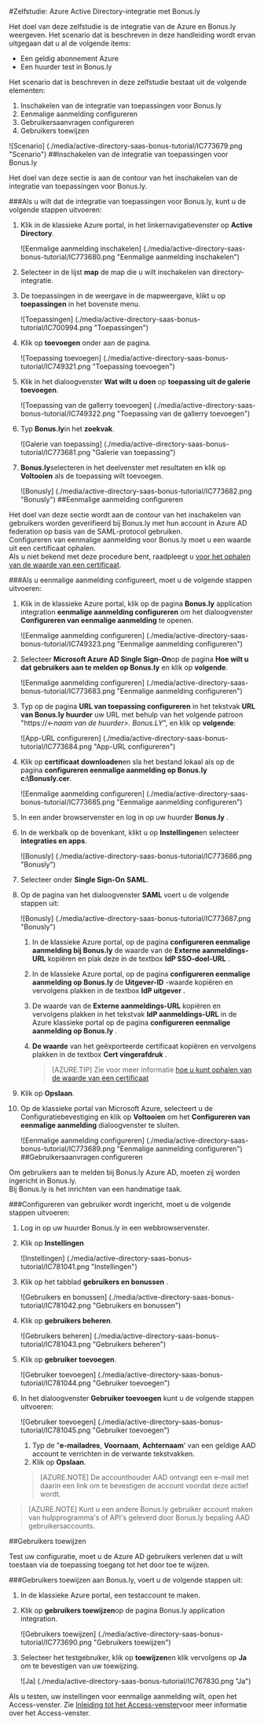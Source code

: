 <properties 
    pageTitle="Zelfstudie: Azure Active Directory-integratie met Bonus.ly | Microsoft Azure" 
    description="Meer informatie over het Bonus.ly met Azure Active Directory gebruiken voor het inschakelen van eenmalige aanmelding, geautomatiseerde provisioning en meer!" 
    services="active-directory" 
    authors="jeevansd"  
    documentationCenter="na" 
    manager="femila"/>
<tags 
    ms.service="active-directory" 
    ms.devlang="na" 
    ms.topic="article" 
    ms.tgt_pltfrm="na" 
    ms.workload="identity" 
    ms.date="09/29/2016" 
    ms.author="jeedes" />

#<a name="tutorial-azure-active-directory-integration-with-bonusly"></a>Zelfstudie: Azure Active Directory-integratie met Bonus.ly

Het doel van deze zelfstudie is de integratie van de Azure en Bonus.ly weergeven. Het scenario dat is beschreven in deze handleiding wordt ervan uitgegaan dat u al de volgende items:

-   Een geldig abonnement Azure
-   Een huurder test in Bonus.ly

Het scenario dat is beschreven in deze zelfstudie bestaat uit de volgende elementen:

1.  Inschakelen van de integratie van toepassingen voor Bonus.ly
2.  Eenmalige aanmelding configureren
3.  Gebruikersaanvragen configureren
4.  Gebruikers toewijzen

![Scenario] (./media/active-directory-saas-bonus-tutorial/IC773679.png "Scenario")
##<a name="enabling-the-application-integration-for-bonusly"></a>Inschakelen van de integratie van toepassingen voor Bonus.ly

Het doel van deze sectie is aan de contour van het inschakelen van de integratie van toepassingen voor Bonus.ly.

###<a name="to-enable-the-application-integration-for-bonusly-perform-the-following-steps"></a>Als u wilt dat de integratie van toepassingen voor Bonus.ly, kunt u de volgende stappen uitvoeren:

1.  Klik in de klassieke Azure portal, in het linkernavigatievenster op **Active Directory**.

    ![Eenmalige aanmelding inschakelen] (./media/active-directory-saas-bonus-tutorial/IC773680.png "Eenmalige aanmelding inschakelen")

2.  Selecteer in de lijst **map** de map die u wilt inschakelen van directory-integratie.

3.  De toepassingen in de weergave in de mapweergave, klikt u op **toepassingen** in het bovenste menu.

    ![Toepassingen] (./media/active-directory-saas-bonus-tutorial/IC700994.png "Toepassingen")

4.  Klik op **toevoegen** onder aan de pagina.

    ![Toepassing toevoegen] (./media/active-directory-saas-bonus-tutorial/IC749321.png "Toepassing toevoegen")

5.  Klik in het dialoogvenster **Wat wilt u doen** op **toepassing uit de galerie toevoegen**.

    ![Toepassing van de gallerry toevoegen] (./media/active-directory-saas-bonus-tutorial/IC749322.png "Toepassing van de gallerry toevoegen")

6.  Typ **Bonus.ly**in het **zoekvak**.

    ![Galerie van toepassing] (./media/active-directory-saas-bonus-tutorial/IC773681.png "Galerie van toepassing")

7.  **Bonus.ly**selecteren in het deelvenster met resultaten en klik op **Voltooien** als de toepassing wilt toevoegen.

    ![Bonusly] (./media/active-directory-saas-bonus-tutorial/IC773682.png "Bonusly")
##<a name="configuring-single-sign-on"></a>Eenmalige aanmelding configureren

Het doel van deze sectie wordt aan de contour van het inschakelen van gebruikers worden geverifieerd bij Bonus.ly met hun account in Azure AD federation op basis van de SAML-protocol gebruiken.  
Configureren van eenmalige aanmelding voor Bonus.ly moet u een waarde uit een certificaat ophalen.  
Als u niet bekend met deze procedure bent, raadpleegt u [voor het ophalen van de waarde van een certificaat](http://youtu.be/YKQF266SAxI).

###<a name="to-configure-single-sign-on-perform-the-following-steps"></a>Als u eenmalige aanmelding configureert, moet u de volgende stappen uitvoeren:

1.  Klik in de klassieke Azure portal, klik op de pagina **Bonus.ly** application integration **eenmalige aanmelding configureren** om het dialoogvenster **Configureren van eenmalige aanmelding** te openen.

    ![Eenmalige aanmelding configureren] (./media/active-directory-saas-bonus-tutorial/IC749323.png "Eenmalige aanmelding configureren")

2.  Selecteer **Microsoft Azure AD Single Sign-On**op de pagina **Hoe wilt u dat gebruikers aan te melden op Bonus.ly** en klik op **volgende**.

    ![Eenmalige aanmelding configureren] (./media/active-directory-saas-bonus-tutorial/IC773683.png "Eenmalige aanmelding configureren")

3.  Typ op de pagina **URL van toepassing configureren** in het tekstvak **URL van Bonus.ly huurder** uw URL met behulp van het volgende patroon "https://*\<-naam van de huurder\>. Bonus.LY*", en klik op **volgende**: 

    ![App-URL configureren] (./media/active-directory-saas-bonus-tutorial/IC773684.png "App-URL configureren")

4.  Klik op **certificaat downloaden**en sla het bestand lokaal als op de pagina **configureren eenmalige aanmelding op Bonus.ly** **c:\\Bonusly.cer**.

    ![Eenmalige aanmelding configureren] (./media/active-directory-saas-bonus-tutorial/IC773685.png "Eenmalige aanmelding configureren")

5.  In een ander browservenster en log in op uw huurder **Bonus.ly** .

6.  In de werkbalk op de bovenkant, klikt u op **Instellingen**en selecteer **integraties en apps**.

    ![Bonusly] (./media/active-directory-saas-bonus-tutorial/IC773686.png "Bonusly")

7.  Selecteer onder **Single Sign-On** **SAML**.

8.  Op de pagina van het dialoogvenster **SAML** voert u de volgende stappen uit:

    ![Bonusly] (./media/active-directory-saas-bonus-tutorial/IC773687.png "Bonusly")

    1.  In de klassieke Azure portal, op de pagina **configureren eenmalige aanmelding bij Bonus.ly** de waarde van de **Externe aanmeldings-URL** kopiëren en plak deze in de textbox **IdP SSO-doel-URL** .
    2.  In de klassieke Azure portal, op de pagina **configureren eenmalige aanmelding op Bonus.ly** de **Uitgever-ID** -waarde kopiëren en vervolgens plakken in de textbox **IdP uitgever** .
    3.  De waarde van de **Externe aanmeldings-URL** kopiëren en vervolgens plakken in het tekstvak **IdP aanmeldings-URL** in de Azure klassieke portal op de pagina **configureren eenmalige aanmelding op Bonus.ly** .
    4.  **De waarde** van het geëxporteerde certificaat kopiëren en vervolgens plakken in de textbox **Cert vingerafdruk** .

        >[AZURE.TIP] Zie voor meer informatie [hoe u kunt ophalen van de waarde van een certificaat](http://youtu.be/YKQF266SAxI)

9.  Klik op **Opslaan**.

10. Op de klassieke portal van Microsoft Azure, selecteert u de Configuratiebevestiging en klik op **Voltooien** om het **Configureren van eenmalige aanmelding** dialoogvenster te sluiten.

    ![Eenmalige aanmelding configureren] (./media/active-directory-saas-bonus-tutorial/IC773689.png "Eenmalige aanmelding configureren")
##<a name="configuring-user-provisioning"></a>Gebruikersaanvragen configureren

Om gebruikers aan te melden bij Bonus.ly Azure AD, moeten zij worden ingericht in Bonus.ly.  
Bij Bonus.ly is het inrichten van een handmatige taak.

###<a name="to-configure-user-provisioning-perform-the-following-steps"></a>Configureren van gebruiker wordt ingericht, moet u de volgende stappen uitvoeren:

1.  Log in op uw huurder Bonus.ly in een webbrowservenster.

2.  Klik op **Instellingen**

    ![Instellingen] (./media/active-directory-saas-bonus-tutorial/IC781041.png "Instellingen")

3.  Klik op het tabblad **gebruikers en bonussen** .

    ![Gebruikers en bonussen] (./media/active-directory-saas-bonus-tutorial/IC781042.png "Gebruikers en bonussen")

4.  Klik op **gebruikers beheren**.

    ![Gebruikers beheren] (./media/active-directory-saas-bonus-tutorial/IC781043.png "Gebruikers beheren")

5.  Klik op **gebruiker toevoegen**.

    ![Gebruiker toevoegen] (./media/active-directory-saas-bonus-tutorial/IC781044.png "Gebruiker toevoegen")

6.  In het dialoogvenster **Gebruiker toevoegen** kunt u de volgende stappen uitvoeren:

    ![Gebruiker toevoegen] (./media/active-directory-saas-bonus-tutorial/IC781045.png "Gebruiker toevoegen")

    1.  Typ de "**e-mailadres**, **Voornaam**, **Achternaam**' van een geldige AAD account te verrichten in de verwante tekstvakken.
    2.  Klik op **Opslaan**.

    >[AZURE.NOTE] De accounthouder AAD ontvangt een e-mail met daarin een link om te bevestigen de account voordat deze actief wordt.

>[AZURE.NOTE] Kunt u een andere Bonus.ly gebruiker account maken van hulpprogramma's of API's geleverd door Bonus.ly bepaling AAD gebruikersaccounts.

##<a name="assigning-users"></a>Gebruikers toewijzen

Test uw configuratie, moet u de Azure AD gebruikers verlenen dat u wilt toestaan via de toepassing toegang tot het door toe te wijzen.

###<a name="to-assign-users-to-bonusly-perform-the-following-steps"></a>Gebruikers toewijzen aan Bonus.ly, voert u de volgende stappen uit:

1.  In de klassieke Azure portal, een testaccount te maken.

2.  Klik op **gebruikers toewijzen**op de pagina Bonus.ly application integration.

    ![Gebruikers toewijzen] (./media/active-directory-saas-bonus-tutorial/IC773690.png "Gebruikers toewijzen")

3.  Selecteer het testgebruiker, klik op **toewijzen**en klik vervolgens op **Ja** om te bevestigen van uw toewijzing.

    ![Ja] (./media/active-directory-saas-bonus-tutorial/IC767830.png "Ja")

Als u testen, uw instellingen voor eenmalige aanmelding wilt, open het Access-venster. Zie [Inleiding tot het Access-venster](active-directory-saas-access-panel-introduction.md)voor meer informatie over het Access-venster.
